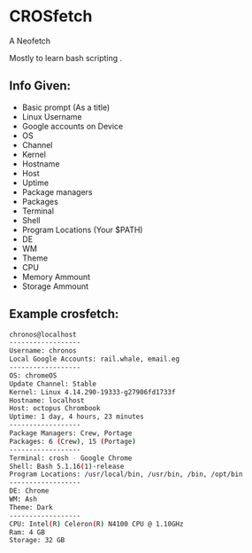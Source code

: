 # CROSfetch
A Neofetch 

Mostly to learn bash scripting .  

## Info Given:
 - Basic prompt (As a title)
 - Linux Username
 - Google accounts on Device
 - OS
 - Channel
 - Kernel
 - Hostname
 - Host
 - Uptime
 - Package managers
 - Packages
 - Terminal
 - Shell
 - Program Locations (Your $PATH)
 - DE
 - WM
 - Theme
 - CPU
 - Memory Ammount
 - Storage Ammount


## Example crosfetch:
```bash
chronos@localhost
------------------
Username: chronos
Local Google Accounts: rail.whale, email.eg
------------------
OS: chromeOS
Update Channel: Stable
Kernel: Linux 4.14.290-19333-g27906fd1733f
Hostname: localhost
Host: octopus Chrombook
Uptime: 1 day, 4 hours, 23 minutes
------------------
Package Managers: Crew, Portage
Packages: 6 (Crew), 15 (Portage)
------------------
Terminal: crosh - Google Chrome
Shell: Bash 5.1.16(1)-release
Program Locations: /usr/local/bin, /usr/bin, /bin, /opt/bin
------------------
DE: Chrome
WM: Ash
Theme: Dark
------------------
CPU: Intel(R) Celeron(R) N4100 CPU @ 1.10GHz
Ram: 4 GB
Storage: 32 GB 
```
